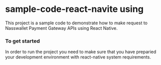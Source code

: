 # sample-code-react-navite using 
This project is a sample code to demonstrate how to make request to Nasswallet Payment Gateway APIs using React Native.

### To get started
In order to run the project you need to make sure that you have preparied your development environment with react-native system requirements.


